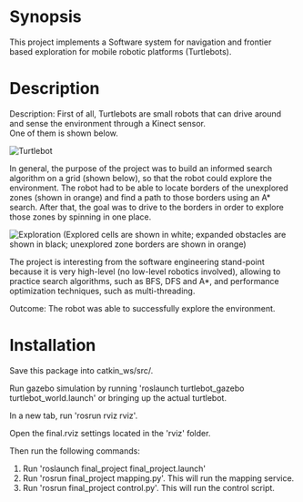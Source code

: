Synopsis
========
This project implements a Software system for navigation and frontier based exploration for mobile robotic platforms (Turtlebots).

Description
========
Description: First of all, Turtlebots are small robots that can drive around and sense the environment through a Kinect sensor.  
One of them is shown below.

![Turtlebot](https://github.com/bnurbekov/FrontierBasedExplorationAndNavigation/blob/master/Turtlebot.jpg)

In general, the purpose of the project was to build an informed search algorithm on a grid (shown below), so that the robot could explore the environment. 
The robot had to be able to locate borders of the unexplored zones (shown in orange) and find a path to those borders using an A* search. After that, the goal was to drive to the borders in order to explore those zones by spinning in one place.

![Exploration](https://github.com/bnurbekov/FrontierBasedExplorationAndNavigation/blob/master/Exploration.png)
(Explored cells are shown in white; expanded obstacles are shown in black; unexplored zone borders are shown in orange)

The project is interesting from the software engineering stand-point because it is very high-level (no low-level robotics involved), allowing to practice search algorithms, such as BFS, DFS and A*, and performance optimization techniques, such as multi-threading.  

Outcome: The robot was able to successfully explore the environment.

Installation
============
Save this package into catkin_ws/src/.

Run gazebo simulation by running 'roslaunch turtlebot_gazebo turtlebot_world.launch' or bringing up the actual turtlebot.

In a new tab, run 'rosrun rviz rviz'.

Open the final.rviz settings located in the 'rviz' folder.

Then run the following commands:
1) Run 'roslaunch final_project final_project.launch'
2) Run 'rosrun final_project mapping.py'. This will run the mapping service.
3) Run 'rosrun final_project control.py'. This will run the control script.

